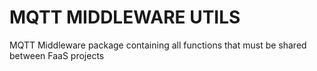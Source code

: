 # MQTT MIDDLEWARE UTILS

MQTT Middleware package containing all functions that must be shared between FaaS projects